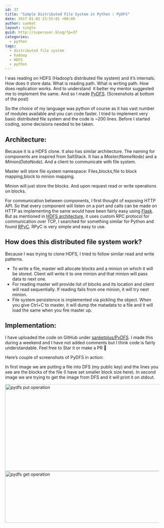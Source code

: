 ```yaml
---
id: 37
title: "Simple Distributed File System in Python : PyDFS"
date: 2017-01-02 23:55:01 +00:00
author: sanket
layout: single
guid: http://superuser.blog/?p=37
categories: 
  - python
tags:
  - distributed file system
  - hadoop
  - HDFS
  - python
---
```

I was reading on HDFS (Hadoop&#8217;s distributed file system) and it&#8217;s internals. How does it store data. What is reading path. What is writing path. How does replication works. And to understand  it better my mentor suggested me to implement the same. And so I made [PyDFS](//github.com/sanketplus/PyDFS). (Screenshots at bottom of the post)<!--more-->

So the choice of my language was python of course as it has vast number of modules available and you can code faster. I tried to implement very basic distributed file system and the code is ~200 lines. Before I started coding, some decisions needed to be taken.

## Architecture:

Because it is a HDFS clone. It also has similar architecture. The naming for components are inspired from SaltStack. It has a _Master(NameNode)_ and a _Minion(DataNode)_. And a client to communicate with file system.

Master will store file system namespace: Files,blocks,file to block mapping,block to minion mapping.

Minion will just store the blocks. And upon request read or write operations on blocks.

For communication between components, I first thought of exposing HTTP API. So that every component will listen on a port and calls can be made on HTTP as implementing the same would have been fairly easy using [Flask](//flask.pocoo.org). But as mentioned in [HDFS architecture](//hadoop.apache.org/docs/current/hadoop-project-dist/hadoop-hdfs/HdfsDesign.html), it uses custom RPC protocol for communication over TCP, I searched for something similar for Python and found [RPyC](//rpyc.readthedocs.io/en/latest/). RPyC is very simple and easy to use.

## How does this distributed file system work?

Because I was trying to clone HDFS, I tried to follow similar read and write patterns.

  * To write a file, master will allocate blocks and a minion on which it will be stored. Client will write it to one minion and that minion will pass data to next one.
  * For reading master will provide list of blocks and its location and client will read sequentially. If reading fails from one minion, it will try next minion.
  * File system persistence is implemented via pickling the object. When you give Ctrl+C to master, it will dump the matadata to a file and it will load the same when you fire master up.

## Implementation:

I have uploaded the code on GitHub under [sanketplus/PyDFS](//github.com/sanketplus/PyDFS). I made this during a weekend and I have not added comments but I think code is fairly understandable. Feel free to Star it or make a PR 🙂

Here&#8217;s couple of screenshots of PyDFS in action:

In first image we are putting a file into DFS (my public key) and the lines you see are the blocks of the file (I have set smaller block size here). In second image we are trying to get the image from DFS and it will print it on stdout.

<img class="wp-image-130 size-full alignright" src="https://superuser.blog/wp-content/uploads/2017/01/pydfs_put.png" alt="pydfs put operation" width="944" height="284" srcset="https://superuser.blog/wp-content/uploads/2017/01/pydfs_put.png 944w, https://superuser.blog/wp-content/uploads/2017/01/pydfs_put-300x90.png 300w, https://superuser.blog/wp-content/uploads/2017/01/pydfs_put-768x231.png 768w" sizes="(max-width: 944px) 100vw, 944px" />

<img class="wp-image-131 size-full alignright" src="https://superuser.blog/wp-content/uploads/2017/01/pydfs_get.png" alt="pydfs get operation" width="866" height="169" srcset="https://superuser.blog/wp-content/uploads/2017/01/pydfs_get.png 866w, https://superuser.blog/wp-content/uploads/2017/01/pydfs_get-300x59.png 300w, https://superuser.blog/wp-content/uploads/2017/01/pydfs_get-768x150.png 768w" sizes="(max-width: 866px) 100vw, 866px" />
